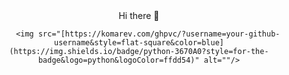 

<div id="header" align="center">
        Hi there 👋  
      
        <img src="[https://komarev.com/ghpvc/?username=your-github-username&style=flat-square&color=blue](https://img.shields.io/badge/python-3670A0?style=for-the-badge&logo=python&logoColor=ffdd54)" alt=""/>
</div>

<!--
**karlduggan/karlduggan** is a ✨ _special_ ✨ repository because its `README.md` (this file) appears on your GitHub profile.

Here are some ideas to get you started:

- 🔭 I’m currently working on ...
- 🌱 I’m currently learning ...
- 👯 I’m looking to collaborate on ...
- 🤔 I’m looking for help with ...
- 💬 Ask me about ...
- 📫 How to reach me: ...
- 😄 Pronouns: ...
- ⚡ Fun fact: ...
-->
